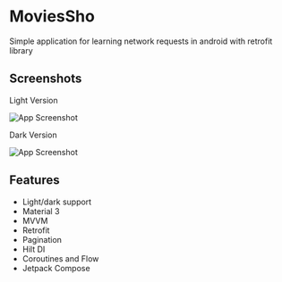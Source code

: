 
# MoviesSho

Simple application for learning network requests in android with retrofit library


## Screenshots

Light Version

![App Screenshot](https://i.ibb.co/6s3DsW3/light-version.png)

Dark Version

![App Screenshot](https://i.ibb.co/C2ZHYrG/dark-version.png)

## Features

- Light/dark support
- Material 3
- MVVM
- Retrofit
- Pagination
- Hilt DI
- Coroutines and Flow
- Jetpack Compose


